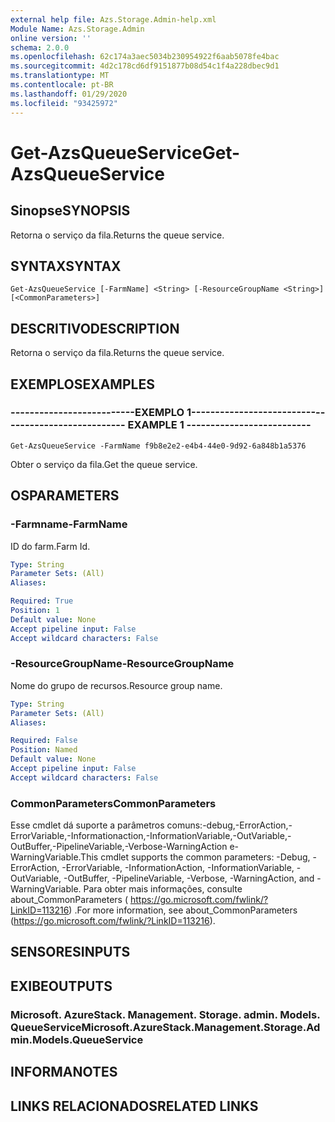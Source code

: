 ```yaml
---
external help file: Azs.Storage.Admin-help.xml
Module Name: Azs.Storage.Admin
online version: ''
schema: 2.0.0
ms.openlocfilehash: 62c174a3aec5034b230954922f6aab5078fe4bac
ms.sourcegitcommit: 4d2c178cd6df9151877b08d54c1f4a228dbec9d1
ms.translationtype: MT
ms.contentlocale: pt-BR
ms.lasthandoff: 01/29/2020
ms.locfileid: "93425972"
---
```

# <span data-ttu-id="d84c9-101">Get-AzsQueueService</span><span class="sxs-lookup"><span data-stu-id="d84c9-101">Get-AzsQueueService</span></span>

## <span data-ttu-id="d84c9-102">Sinopse</span><span class="sxs-lookup"><span data-stu-id="d84c9-102">SYNOPSIS</span></span>
<span data-ttu-id="d84c9-103">Retorna o serviço da fila.</span><span class="sxs-lookup"><span data-stu-id="d84c9-103">Returns the queue service.</span></span>

## <span data-ttu-id="d84c9-104">SYNTAX</span><span class="sxs-lookup"><span data-stu-id="d84c9-104">SYNTAX</span></span>

```
Get-AzsQueueService [-FarmName] <String> [-ResourceGroupName <String>] [<CommonParameters>]
```

## <span data-ttu-id="d84c9-105">DESCRITIVO</span><span class="sxs-lookup"><span data-stu-id="d84c9-105">DESCRIPTION</span></span>
<span data-ttu-id="d84c9-106">Retorna o serviço da fila.</span><span class="sxs-lookup"><span data-stu-id="d84c9-106">Returns the queue service.</span></span>

## <span data-ttu-id="d84c9-107">EXEMPLOS</span><span class="sxs-lookup"><span data-stu-id="d84c9-107">EXAMPLES</span></span>

### <span data-ttu-id="d84c9-108">--------------------------EXEMPLO 1--------------------------</span><span class="sxs-lookup"><span data-stu-id="d84c9-108">-------------------------- EXAMPLE 1 --------------------------</span></span>
```
Get-AzsQueueService -FarmName f9b8e2e2-e4b4-44e0-9d92-6a848b1a5376
```

<span data-ttu-id="d84c9-109">Obter o serviço da fila.</span><span class="sxs-lookup"><span data-stu-id="d84c9-109">Get the queue service.</span></span>

## <span data-ttu-id="d84c9-110">OS</span><span class="sxs-lookup"><span data-stu-id="d84c9-110">PARAMETERS</span></span>

### <span data-ttu-id="d84c9-111">-Farmname</span><span class="sxs-lookup"><span data-stu-id="d84c9-111">-FarmName</span></span>
<span data-ttu-id="d84c9-112">ID do farm.</span><span class="sxs-lookup"><span data-stu-id="d84c9-112">Farm Id.</span></span>

```yaml
Type: String
Parameter Sets: (All)
Aliases: 

Required: True
Position: 1
Default value: None
Accept pipeline input: False
Accept wildcard characters: False
```

### <span data-ttu-id="d84c9-113">-ResourceGroupName</span><span class="sxs-lookup"><span data-stu-id="d84c9-113">-ResourceGroupName</span></span>
<span data-ttu-id="d84c9-114">Nome do grupo de recursos.</span><span class="sxs-lookup"><span data-stu-id="d84c9-114">Resource group name.</span></span>

```yaml
Type: String
Parameter Sets: (All)
Aliases: 

Required: False
Position: Named
Default value: None
Accept pipeline input: False
Accept wildcard characters: False
```

### <span data-ttu-id="d84c9-115">CommonParameters</span><span class="sxs-lookup"><span data-stu-id="d84c9-115">CommonParameters</span></span>
<span data-ttu-id="d84c9-116">Esse cmdlet dá suporte a parâmetros comuns:-debug,-ErrorAction,-ErrorVariable,-Informationaction,-InformationVariable,-OutVariable,-OutBuffer,-PipelineVariable,-Verbose-WarningAction e-WarningVariable.</span><span class="sxs-lookup"><span data-stu-id="d84c9-116">This cmdlet supports the common parameters: -Debug, -ErrorAction, -ErrorVariable, -InformationAction, -InformationVariable, -OutVariable, -OutBuffer, -PipelineVariable, -Verbose, -WarningAction, and -WarningVariable.</span></span> <span data-ttu-id="d84c9-117">Para obter mais informações, consulte about_CommonParameters ( https://go.microsoft.com/fwlink/?LinkID=113216) .</span><span class="sxs-lookup"><span data-stu-id="d84c9-117">For more information, see about_CommonParameters (https://go.microsoft.com/fwlink/?LinkID=113216).</span></span>

## <span data-ttu-id="d84c9-118">SENSORES</span><span class="sxs-lookup"><span data-stu-id="d84c9-118">INPUTS</span></span>

## <span data-ttu-id="d84c9-119">EXIBE</span><span class="sxs-lookup"><span data-stu-id="d84c9-119">OUTPUTS</span></span>

### <span data-ttu-id="d84c9-120">Microsoft. AzureStack. Management. Storage. admin. Models. QueueService</span><span class="sxs-lookup"><span data-stu-id="d84c9-120">Microsoft.AzureStack.Management.Storage.Admin.Models.QueueService</span></span>

## <span data-ttu-id="d84c9-121">INFORMA</span><span class="sxs-lookup"><span data-stu-id="d84c9-121">NOTES</span></span>

## <span data-ttu-id="d84c9-122">LINKS RELACIONADOS</span><span class="sxs-lookup"><span data-stu-id="d84c9-122">RELATED LINKS</span></span>


